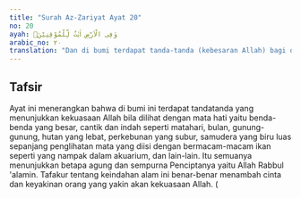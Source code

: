 ```yaml
---
title: "Surah Az-Zariyat Ayat 20"
no: 20
ayah: وَفِى الْاَرْضِ اٰيٰتٌ لِّلْمُوْقِنِيْنَۙ
arabic_no: ٢٠
translation: "Dan di bumi terdapat tanda-tanda (kebesaran Allah) bagi orang-orang yang yakin,"
---
```


## Tafsir

Ayat ini menerangkan bahwa di bumi ini terdapat tandatanda yang menunjukkan kekuasaan Allah bila dilihat dengan mata hati yaitu benda-benda yang besar, cantik dan indah seperti matahari, bulan, gunung-gunung, hutan yang lebat, perkebunan yang subur, samudera yang biru luas sepanjang penglihatan mata yang diisi dengan bermacam-macam ikan seperti yang nampak dalam akuarium, dan lain-lain. Itu semuanya menunjukkan betapa agung dan sempurna Penciptanya yaitu Allah Rabbul 'alamin. Tafakur tentang keindahan alam ini benar-benar menambah cinta dan keyakinan orang yang yakin akan kekuasaan Allah. (
